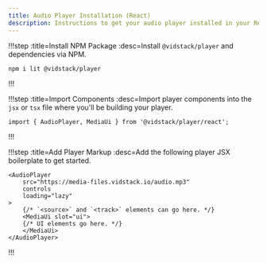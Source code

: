 ```yaml
---
title: Audio Player Installation (React)
description: Instructions to get your audio player installed in your React project and on-screen.
---
```


!!!step :title=Install NPM Package :desc=Install `@vidstack/player` and dependencies via NPM.

```bash:copy
npm i lit @vidstack/player
```

!!!

!!!step :title=Import Components :desc=Import player components into the `jsx` or `tsx` file where you'll be building your player.

```js:copy
import { AudioPlayer, MediaUi } from '@vidstack/player/react';
```

!!!

!!!step :title=Add Player Markup :desc=Add the following player JSX boilerplate to get started.

```jsx:copy
<AudioPlayer
	src="https://media-files.vidstack.io/audio.mp3"
	controls
	loading="lazy"
>
	{/* `<source>` and `<track>` elements can go here. */}
	<MediaUi slot="ui">
  	{/* UI elements go here. */}
	</MediaUi>
</AudioPlayer>
```

!!!
